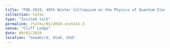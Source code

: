 ```yaml
---
title: "PQE-2019, 49th Winter Colloquium on the Physics of Quantum Electronics"
collection: talks
type: "Invited talk"
permalink: /talks/01/2019-invtalk-3
venue: "Cliff Lodge"
date: 09/01/2019
location: "Snowbird, Utah, USA"
---
```

